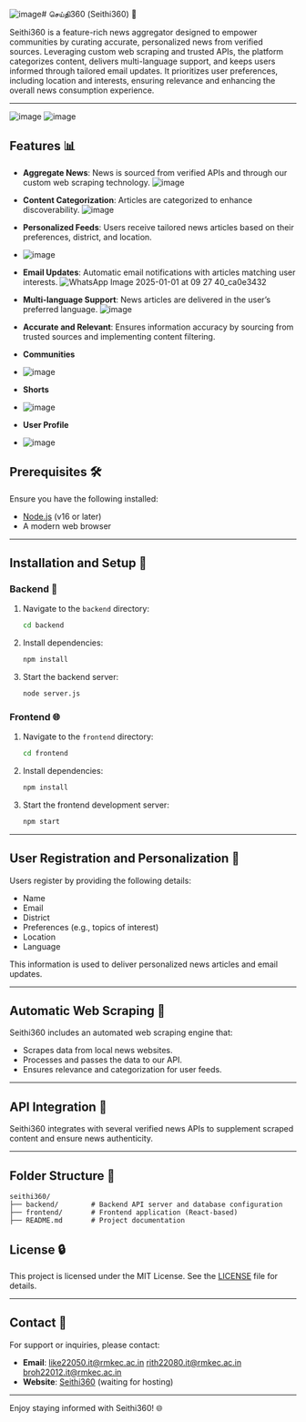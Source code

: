 ![image](https://github.com/user-attachments/assets/6481599e-7e79-49ad-afab-7b850f99dca4)# செய்தி360 (Seithi360) 💬

Seithi360 is a feature-rich news aggregator designed to empower communities by curating accurate, personalized news from verified sources. Leveraging custom web scraping and trusted APIs, the platform categorizes content, delivers multi-language support, and keeps users informed through tailored email updates. It prioritizes user preferences, including location and interests, ensuring relevance and enhancing the overall news consumption experience.

---
![image](https://github.com/user-attachments/assets/7dfd2bb3-ee49-402d-adaa-2cdbe664f744)
![image](https://github.com/user-attachments/assets/dee6ffa4-9ee3-4643-8d50-b4954cfc879f)




## Features 📊

- **Aggregate News**: News is sourced from verified APIs and through our custom web scraping technology.
 ![image](https://github.com/user-attachments/assets/fea8440c-1063-4284-b429-ab0134581118)


- **Content Categorization**: Articles are categorized to enhance discoverability.
 ![image](https://github.com/user-attachments/assets/0cddde76-f21e-4ee5-afd6-6e191f41fbd2)


- **Personalized Feeds**: Users receive tailored news articles based on their preferences, district, and location.
- ![image](https://github.com/user-attachments/assets/611c5bae-4afd-4998-8c01-17ef512a75b9)


- **Email Updates**: Automatic email notifications with articles matching user interests.
   ![WhatsApp Image 2025-01-01 at 09 27 40_ca0e3432](https://github.com/user-attachments/assets/4696020e-1ef0-4255-81a3-2e3c90593862)

- **Multi-language Support**: News articles are delivered in the user’s preferred language.
 ![image](https://github.com/user-attachments/assets/4d93ff10-9434-4752-8b9f-ecc5d185bc98)

- **Accurate and Relevant**: Ensures information accuracy by sourcing from trusted sources and implementing content filtering.

- **Communities**
- ![image](https://github.com/user-attachments/assets/6a0b9e47-da96-4f4e-8948-0241191a1dcd)

- **Shorts**
- ![image](https://github.com/user-attachments/assets/ccc478c4-c697-4827-84b2-764b35ce290c)

- **User Profile**
- ![image](https://github.com/user-attachments/assets/8a6c7769-38d2-45cc-9f6c-dca8f2285d7b)






## Prerequisites 🛠️

Ensure you have the following installed:

- [Node.js](https://nodejs.org/) (v16 or later)
- A modern web browser

---

## Installation and Setup 🚀

### Backend 🔧

1. Navigate to the `backend` directory:
   ```bash
   cd backend
   ```
2. Install dependencies:
   ```bash
   npm install
   ```
3. Start the backend server:
   ```bash
   node server.js
   ```

### Frontend 🌐

1. Navigate to the `frontend` directory:
   ```bash
   cd frontend
   ```
2. Install dependencies:
   ```bash
   npm install
   ```
3. Start the frontend development server:
   ```bash
   npm start
   ```

---

## User Registration and Personalization 👤

Users register by providing the following details:

- Name
- Email
- District
- Preferences (e.g., topics of interest)
- Location
- Language

This information is used to deliver personalized news articles and email updates.

---

## Automatic Web Scraping 🔄

Seithi360 includes an automated web scraping engine that:

- Scrapes data from local news websites.
- Processes and passes the data to our API.
- Ensures relevance and categorization for user feeds.

---

## API Integration 🔐

Seithi360 integrates with several verified news APIs to supplement scraped content and ensure news authenticity.

---

## Folder Structure 🌟

```
seithi360/
├── backend/        # Backend API server and database configuration
├── frontend/       # Frontend application (React-based)
├── README.md       # Project documentation
```


## License 🔒

This project is licensed under the MIT License. See the [LICENSE](LICENSE) file for details.

---

## Contact 📧

For support or inquiries, please contact:

- **Email**: like22050.it@rmkec.ac.in rith22080.it@rmkec.ac.in broh22012.it@rmkec.ac.in
- **Website**: [Seithi360](https://seithi360.com) (waiting for hosting)

---

Enjoy staying informed with Seithi360! 🌐
